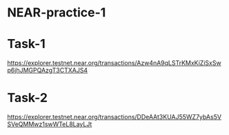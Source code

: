 # NEAR-practice-1

# Task-1
https://explorer.testnet.near.org/transactions/Azw4nA9qLSTrKMxKiZiSxSwp6jhJMGPQAzgT3CTXAJS4

# Task-2
https://explorer.testnet.near.org/transactions/DDeAAt3KUAJ55WZ7ybAs5VSVeQMMwz1swWTeL8LayLJt
